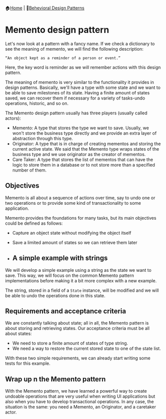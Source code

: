 :house:[Home](https://github.com/DevilsTear/go-design-patterns/ "Table of Contents") | :file_folder:[Behevioral Design Patterns](https://github.com/DevilsTear/go-design-patterns/tree/main/gang-of-four/behavioral/ "Behavioral Design Patterns Table of Contents")
# Memento design pattern
Let's now look at a pattern with a fancy name. If we check a dictionary to see the meaning
of memento, we will find the following description:

`“An object kept as a reminder of a person or event.”`

Here, the key word is reminder as we will remember actions with this design pattern.

The meaning of memento is very similar to the functionality it provides in design patterns.
Basically, we'll have a type with some state and we want to be able to save milestones of its
state. Having a finite amount of states saved, we can recover them if necessary for a variety
of tasks-undo operations, historic, and so on.

The Memento design pattern usually has three players (usually called actors):
- Memento: A type that stores the type we want to save. Usually, we won't store
the business type directly and we provide an extra layer of abstraction through
this type.
- Originator: A type that is in charge of creating mementos and storing the current
active state. We said that the Memento type wraps states of the business type and
we use originator as the creator of mementos.
- Care Taker: A type that stores the list of mementos that can have the logic to
store them in a database or to not store more than a specified number of them.

## Objectives
Memento is all about a sequence of actions over time, say to undo one or two operations or
to provide some kind of transactionality to some application.

Memento provides the foundations for many tasks, but its main objectives could be defined
as follows:
- Capture an object state without modifying the object itself
- Save a limited amount of states so we can retrieve them later

- ## A simple example with strings
We will develop a simple example using a string as the state we want to save. This way, we
will focus on the common Memento pattern implementations before making it a bit more
complex with a new example.

The string, stored in a field of a `State` instance, will be modified and we will be able to
undo the operations done in this state.

## Requirements and acceptance criteria
We are constantly talking about state; all in all, the Memento pattern is about storing and
retrieving states. Our acceptance criteria must be all about states:
- We need to store a finite amount of states of type string.
- We need a way to restore the current stored state to one of the state list.

With these two simple requirements, we can already start writing some tests for this
example.

## Wrap up n the Memento pattern
With the Memento pattern, we have learned a powerful way to create undoable operations
that are very useful when writing UI applications but also when you have to develop
transactional operations. In any case, the situation is the same: you need a Memento, an
Originator, and a caretaker actor.
